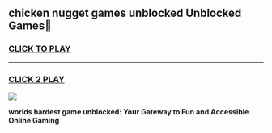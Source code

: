 
## chicken nugget games unblocked Unblocked Games👋
<h3>
<a href="https://premium.freeplayer.one?title=chicken_nugget_games_unblocked&ref=16F">CLICK TO PLAY</a></h3>
<hr>

<h3>
<a href="https://premium.freeplayer.one?title=chicken_nugget_games_unblocked&ref=16F">CLICK 2 PLAY</a>
  
</h3>

<a href="https://premium.freeplayer.one?title=chicken_nugget_games_unblocked&ref=16F/"><img src="https://clearcache.store/games.png"></a>


**worlds hardest game unblocked: Your Gateway to Fun and Accessible Online Gaming**
